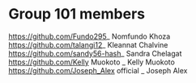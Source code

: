 # Group 101 members 
https://github.com/Fundo295_ Nomfundo Khoza
https://github.com/talangi12_ Kleannat Chalvine 
https://github.com/sandy56-hash_ Sandra Chelagat
https://github.com/Kelly Muokoto _ Kelly Muokoto
https://github.com/Joseph_Alex official _ Joseph Alex
